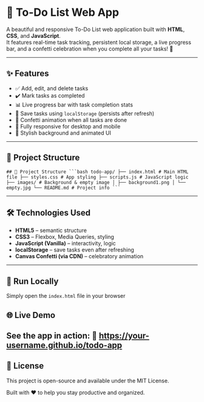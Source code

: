 # 📝 To-Do List Web App

A beautiful and responsive To-Do List web application built with **HTML**, **CSS**, and **JavaScript**.  
It features real-time task tracking, persistent local storage, a live progress bar, and a confetti celebration when you complete all your tasks! 🎉

---

## ✨ Features

- ✅ Add, edit, and delete tasks
- ✔️ Mark tasks as completed
- 📊 Live progress bar with task completion stats
- 💾 Save tasks using `localStorage` (persists after refresh)
- 🎉 Confetti animation when all tasks are done
- 📱 Fully responsive for desktop and mobile
- 🌄 Stylish background and animated UI

---

## 📁 Project Structure

<pre><code>## 📁 Project Structure ```bash todo-app/ ├── index.html # Main HTML file ├── styles.css # App styling ├── scripts.js # JavaScript logic ├── images/ # Background & empty image │ ├── background1.png │ └── empty.jpg └── README.md # Project info ``` </code></pre>

---

## 🛠️ Technologies Used

- **HTML5** – semantic structure
- **CSS3** – Flexbox, Media Queries, styling
- **JavaScript (Vanilla)** – interactivity, logic
- **localStorage** – save tasks even after refreshing
- **Canvas Confetti (via CDN)** – celebratory animation

---
## 🚀 Run Locally

Simply open the `index.html` file in your browser

## 🌐 Live Demo
See the app in action:
🔗 https://your-username.github.io/todo-app
---
## 📜 License

This project is open-source and available under the MIT License.


Built with ❤️ to help you stay productive and organized.
